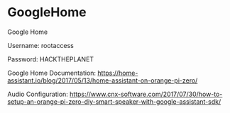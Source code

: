 # GoogleHome
Google Home

Username: rootaccess

Password: HACKTHEPLANET

Google Home Documentation:
https://home-assistant.io/blog/2017/05/13/home-assistant-on-orange-pi-zero/

Audio Configuration:
https://www.cnx-software.com/2017/07/30/how-to-setup-an-orange-pi-zero-diy-smart-speaker-with-google-assistant-sdk/
